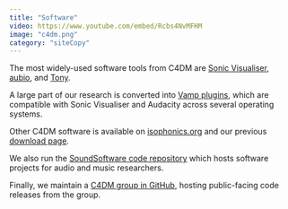 ```yaml
---
title: "Software"
video: https://www.youtube.com/embed/Rcbs4NvMFHM
image: "c4dm.png"
category: "siteCopy"
---
```


The most widely-used software tools from C4DM are [Sonic Visualiser](https://www.sonicvisualiser.org/), [aubio](https://aubio.org/), and [Tony](https://code.soundsoftware.ac.uk/projects/tony).

A large part of our research is converted into [Vamp plugins](https://www.vamp-plugins.org/download.html), which are compatible with Sonic Visualiser and Audacity across several operating systems.

Other C4DM software is available on [isophonics.org](http://isophonics.org/) and our previous [download page](http://c4dm.eecs.qmul.ac.uk/downloads/).

We also run the [SoundSoftware code repository](https://code.soundsoftware.ac.uk/) which hosts software projects for audio and music researchers.

Finally, we maintain a [C4DM group in GitHub](https://github.com/c4dm/), hosting public-facing code releases from the group.